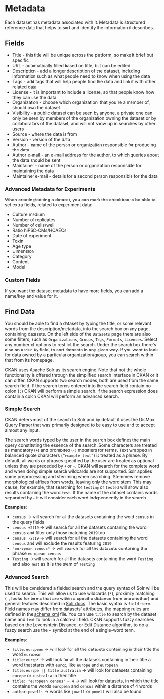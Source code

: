# Metadata

Each dataset has metadata associated with it. Metadata is structured reference data that helps to sort and identify the information it describes.

## Fields

- Title - this title will be unique across the platform, so make it brief but specific
- URL - automatically filled based on title, but can be edited
- Description - add a longer description of the dataset, including information such as what people need to know when using the data
- Tags - add tags that will help people find the data and link it with other related data
- License - it is important to include a license, so that people know how they can use the data
- Organization - choose which organization, that you're a member of, should own the dataset
- Visibility - a public dataset can be seen by anyone, a private one can only be seen by members of the organization owning the dataset or by collaborators of the dataset, and will not show up in searches by other users
- Source - where the data is from
- Version - version of the data
- Author - name of the person or organization responsible for producing the data
- Author e-mail - an e-mail address for the author, to which queries about the data should be sent
- Maintainer - name of the person or organization responsible for maintaining the data
- Maintainer e-mail - details for a second person responsible for the data

### Advanced Metadata for Experiments

When creating/editing a dataset, you can mark the checkbox to be able to set extra fields, related to experiment data:

- Culture medium
- Number of replicates
- Number of cells/well
- Ratio hiPSC-CMs/HCAECs
- Date of experiment
- Toxin
- Age type
- Dimension
- Category
- Content
- Model

### Custom Fields

If you want the dataset metadata to have more fields, you can add a name/key and value for it.

## Find Data

You should be able to find a dataset by typing the title, or some relevant words from the description/metadata, into the search box on any page, containing datasets. On the left side of the `Datasets` page there are also some filters, such as `Organizations`, `Groups`, `Tags`, `Formats`, `Licenses`. Select any number of options to restrict the search. Under the search box there's also an `Order by` field, to sort datasets in any given way. If you want to look for data owned by a particular organization/group, you can search within that from its homepage.

CKAN uses Apache Solr as its search engine. Note that not the whole functionality is offered through the simplified search interface in CKAN or it can differ. CKAN supports two search modes, both are used from the same search field. If the search terms entered into the search field contain no colon (`:`) CKAN will perform a simple search. If the search expression does contain a colon CKAN will perform an advanced search.

### Simple Search

CKAN defers most of the search to Solr and by default it uses the DisMax Query Parser that was primarily designed to be easy to use and to accept almost any input.

The search words typed by the user in the search box defines the main query constituting the essence of the search. Some characters are treated as mandatory (`+`) and prohibited (`-`) modifiers for terms. Text wrapped in balanced quote characters (`“example text”`) is treated as a phrase. By default, all words or phrases specified by the user are treated as optional unless they are preceded by `+` or `-`. CKAN will search for the complete word and when doing simple search wildcards are not supported. Solr applies some preprocessing and stemming when searching. Stemmers remove morphological affixes from words, leaving only the word stem. This may cause, for example, that searching for `testing` or `tested` will show also results containing the word `test`. If the name of the dataset contains words separated by `-` it will consider each word independently in the search.

**Examples**:

- `census` -> will search for all the datasets containing the word `census` in the query fields
- `census +2019` -> will search for all the datasets contaning the word `census` and filter only those matching `2019` too
- `census -2019` -> will search for all the datasets containing the word `census` and will exclude the results featuring `2019`
- `"european census"` -> will search for all the datasets containing the phrase `european census`
- `Testing` -> will search for all the datasets containing the word `Testing` and also `Test` as it is the stem of `Testing`

### Advanced Search

This will be considered a fielded search and the query syntax of Solr will be used to search. This will allow us to use wildcards (`*`), proximity matching (`~`, looks for terms that are within a specific distance from one another) and general features described in <a href="https://solr.apache.org/guide/6_6/searching.html" target="_blank">Solr docs</a>. The basic syntax is `field:term`. Field names may differ from datasets' attributes, the mapping rules are defined in the <a href="https://github.com/ckan/ckan/blob/master/ckan/config/solr/schema.xml" target="_blank">schema.xml</a> file. You can use `title` to search by the dataset name and `text` to look in a catch-all field. CKAN supports fuzzy searches based on the Levenshtein Distance, or Edit Distance algorithm, to do a fuzzy search use the `~` symbol at the end of a single-word term.

**Examples**:

- `title:european` -> will look for all the datasets containing in their title the word `european`
- `title:europ*` -> will look for all the datasets containing in their title a word that starts with `europ`, like `europe` and `european`
- `title:europe || title:australia` -> will look for datasets containing `europe` or `australia` in their title
- `title: "european census" ~ 4` -> will look for datasets, in which the title contains the words `european` and `census` within a distance of 4 words
- `author:powell~` -> words like `jowell` or `pomell` will also be found
